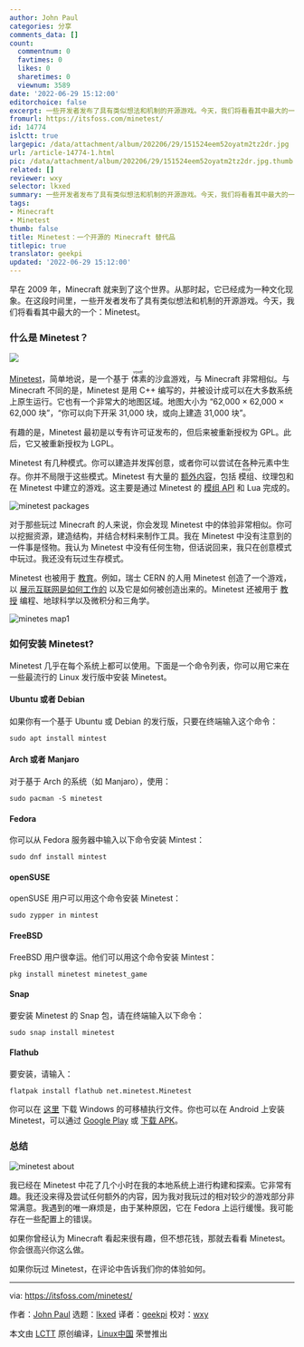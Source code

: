 ```yaml
---
author: John Paul
categories: 分享
comments_data: []
count:
  commentnum: 0
  favtimes: 0
  likes: 0
  sharetimes: 0
  viewnum: 3589
date: '2022-06-29 15:12:00'
editorchoice: false
excerpt: 一些开发者发布了具有类似想法和机制的开源游戏。今天，我们将看看其中最大的一个：Minetest。
fromurl: https://itsfoss.com/minetest/
id: 14774
islctt: true
largepic: /data/attachment/album/202206/29/151524eem52oyatm2tz2dr.jpg
url: /article-14774-1.html
pic: /data/attachment/album/202206/29/151524eem52oyatm2tz2dr.jpg.thumb.jpg
related: []
reviewer: wxy
selector: lkxed
summary: 一些开发者发布了具有类似想法和机制的开源游戏。今天，我们将看看其中最大的一个：Minetest。
tags:
- Minecraft
- Minetest
thumb: false
title: Minetest：一个开源的 Minecraft 替代品
titlepic: true
translator: geekpi
updated: '2022-06-29 15:12:00'
---
```


早在 2009 年，Minecraft 就来到了这个世界。从那时起，它已经成为一种文化现象。在这段时间里，一些开发者发布了具有类似想法和机制的开源游戏。今天，我们将看看其中最大的一个：Minetest。


### 什么是 Minetest？


![](/data/attachment/album/202206/29/151524eem52oyatm2tz2dr.jpg)


[Minetest](https://www.minetest.net/)，简单地说，是一个基于<ruby> 体素 <rt>  voxel </rt></ruby>的沙盒游戏，与 Minecraft 非常相似。与 Minecraft 不同的是，Minetest 是用 C++ 编写的，并被设计成可以在大多数系统上原生运行。它也有一个非常大的地图区域。地图大小为 “62,000 × 62,000 × 62,000 块”，“你可以向下开采 31,000 块，或向上建造 31,000 块”。


有趣的是，Minetest 最初是以专有许可证发布的，但后来被重新授权为 GPL。此后，它又被重新授权为 LGPL。


Minetest 有几种模式。你可以建造并发挥创意，或者你可以尝试在各种元素中生存。你并不局限于这些模式。Minetest 有大量的 [额外内容](https://content.minetest.net/)，包括 <ruby> 模组 <rt>  mod </rt></ruby>、纹理包和在 Minetest 中建立的游戏。这主要是通过 Minetest 的 [模组 API](https://dev.minetest.net/Modding_Intro) 和 Lua 完成的。


![minetest packages](/data/attachment/album/202206/29/151241a166van14zzdrjav.jpg)


对于那些玩过 Minecraft 的人来说，你会发现 Minetest 中的体验非常相似。你可以挖掘资源，建造结构，并结合材料来制作工具。我在 Minetest 中没有注意到的一件事是怪物。我认为 Minetest 中没有任何生物，但话说回来，我只在创意模式中玩过。我还没有玩过生存模式。


Minetest 也被用于 [教育](https://www.minetest.net/education/)。例如，瑞士 CERN 的人用 Minetest 创造了一个游戏，以 [展示互联网是如何工作的](https://forum.minetest.net/viewtopic.php?t=22871) 以及它是如何被创造出来的。Minetest 还被用于 [教授](https://en.wikipedia.org/wiki/Minetest#Usage_in_education) 编程、地球科学以及微积分和三角学。


![minetes map1](/data/attachment/album/202206/29/151241tmofoqfohwlfjqwh.png)


### 如何安装 Minetest?


Minetest 几乎在每个系统上都可以使用。下面是一个命令列表，你可以用它来在一些最流行的 Linux 发行版中安装 Minetest。


#### Ubuntu 或者 Debian


如果你有一个基于 Ubuntu 或 Debian 的发行版，只要在终端输入这个命令：



```
sudo apt install mintest

```

#### Arch 或者 Manjaro


对于基于 Arch 的系统（如 Manjaro），使用：



```
sudo pacman -S minetest

```

#### Fedora


你可以从 Fedora 服务器中输入以下命令安装 Mintest：



```
sudo dnf install mintest

```

#### openSUSE


openSUSE 用户可以用这个命令安装 Minetest：



```
sudo zypper in mintest

```

#### FreeBSD


FreeBSD 用户很幸运。他们可以用这个命令安装 Mintest：



```
pkg install minetest minetest_game

```

#### Snap


要安装 Minetest 的 Snap 包，请在终端输入以下命令：



```
sudo snap install minetest

```

#### Flathub


要安装，请输入：



```
flatpak install flathub net.minetest.Minetest

```

你可以在 [这里](https://www.minetest.net/downloads/) 下载 Windows 的可移植执行文件。你也可以在 Android 上安装 Minetest，可以通过 [Google Play](https://play.google.com/store/apps/details?id=net.minetest.minetest&utm_source=website&pcampaignid=MKT-Other-global-all-co-prtnr-py-PartBadge-Mar2515-1) 或 [下载 APK](https://github.com/minetest/minetest/releases/download/5.5.0/app-armeabi-v7a-release.apk)。


### 总结


![minetest about](/data/attachment/album/202206/29/151242z74jr2xxtff1n6ty.jpg)


我已经在 Minetest 中花了几个小时在我的本地系统上进行构建和探索。它非常有趣。我还没来得及尝试任何额外的内容，因为我对我玩过的相对较少的游戏部分非常满意。我遇到的唯一麻烦是，由于某种原因，它在 Fedora 上运行缓慢。我可能存在一些配置上的错误。


如果你曾经认为 Minecraft 看起来很有趣，但不想花钱，那就去看看 Minetest。你会很高兴你这么做。


如果你玩过 Minetest，在评论中告诉我们你的体验如何。




---


via: <https://itsfoss.com/minetest/>


作者：[John Paul](https://itsfoss.com/author/john/) 选题：[lkxed](https://github.com/lkxed) 译者：[geekpi](https://github.com/geekpi) 校对：[wxy](https://github.com/wxy)


本文由 [LCTT](https://github.com/LCTT/TranslateProject) 原创编译，[Linux中国](https://linux.cn/) 荣誉推出